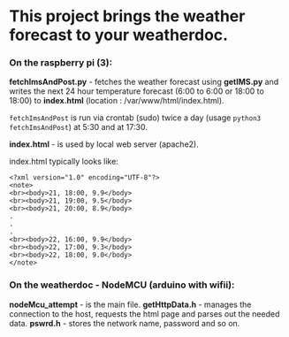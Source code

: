 # This project brings the weather forecast to your **weatherdoc**.



### On the raspberry pi (3):

**fetchImsAndPost.py** - fetches the weather forecast using **getIMS.py** and writes the next 24 hour temperature forecast (6:00 to 6:00 or 18:00 to 18:00) to **index.html** (location : /var/www/html/index.html).  

`fetchImsAndPost` is run via crontab (sudo) twice a day (usage `python3 fetchImsAndPost`) at 5:30 and at 17:30.

**index.html** - is used by local web server (apache2).

index.html typically looks like:

```
<?xml version="1.0" encoding="UTF-8"?>
<note>
<br><body>21, 18:00, 9.9</body>
<br><body>21, 19:00, 9.5</body>
<br><body>21, 20:00, 8.9</body>
.
.
.
<br><body>22, 16:00, 9.9</body>
<br><body>22, 17:00, 9.3</body>
<br><body>22, 18:00, 9.0</body>
</note>

```



### On the weatherdoc - NodeMCU (arduino with wifii):

**nodeMcu_attempt** - is the main file.
**getHttpData.h** - manages the connection to the host, requests the html page and parses out the needed data.
**pswrd.h** - stores the network name, password and so on.








